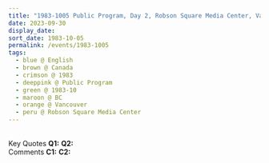 ```yaml
---
title: "1983-1005 Public Program, Day 2, Robson Square Media Center, Vancouver, BC, Canada"
date: 2023-09-30
display_date: 
sort_date: 1983-10-05
permalink: /events/1983-1005
tags:
  - blue @ English
  - brown @ Canada
  - crimson @ 1983
  - deeppink @ Public Program
  - green @ 1983-10
  - maroon @ BC
  - orange @ Vancouver
  - peru @ Robson Square Media Center
---
```


<br>

<wave-list>
  <list-title color="DarkSeaGreen" width="55">Key Quotes</list-title>
  <list-item color="BlanchedAlmond" width="280"><b>Q1:</b> <i></i></list-item>
  <list-item color="Lavender" width="280"><b>Q2:</b> <i></i></list-item>
</wave-list>

<br>

<wave-list>
  <list-title color="DarkSeaGreen" width="55">Comments</list-title>
  <list-item color="BlanchedAlmond" width="280"><b>C1:</b> <i></i></list-item>
  <list-item color="Lavender" width="280"><b>C2:</b> <i></i></list-item>
</wave-list>